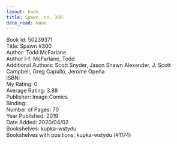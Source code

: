 ```yaml
---
layout: book
title: Spawn  no. 300
date_read: None
---
```


Book Id: 50239371<br />
Title: Spawn #300<br />
Author: Todd McFarlane<br />
Author l-f: McFarlane, Todd<br />
Additional Authors: Scott Snyder, Jason Shawn Alexander, J. Scott Campbell, Greg Capullo, Jerome Opeña<br />
ISBN: <br />
My Rating: 0<br />
Average Rating: 3.88<br />
Publisher: Image Comics<br />
Binding: <br />
Number of Pages: 70<br />
Year Published: 2019<br />
Date Added: 2020/04/02<br />
Bookshelves: kupka-wstydu<br />
Bookshelves with positions: kupka-wstydu (#1174)<br />

